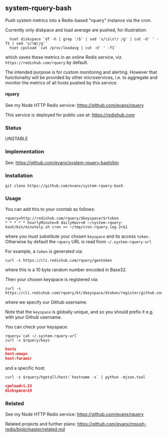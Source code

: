 
## system-rquery-bash

Push system metrics into a Redis-based "rquery" instance via the cron.

Currently only diskpace and load average are pushed, for illustration:
```shell
  hset diskspace `df -h | grep '/$' | sed 's/\s\s*/ /g' | cut -d' ' -f5 | sed 's/\W//g'`
  hset cpuload `cat /proc/loadavg | cut -d' ' -f1`
```
which saves these metrics in an online Redis service, viz. `https://redishub.com/rquery` by default.

The intended purpose is for custom monitoring and alerting. However that functionality will be provided by other microservices, i.e. to aggregate and monitor the metrics of all hosts pushed by this service.


#### rquery

See my Node HTTP Redis service: https://github.com/evanx/rquery

This service is deployed for public use at: https://redishub.com


### Status

UNSTABLE


### Implementation

See: https://github.com/evanx/system-rquery-bash/bin


### Installation

```shell
git clone https://github.com/evanx/system-rquery-bash
```

### Usage

You can add this to your crontab as follows:
```shell
rquery=http://redishub.com/rquery/$keyspace/$rtoken
* * * * * hourlyMinute=0 dailyHour=0 ~/system-rquery-bash/bin/minutely.sh cron >> ~/tmp/cron.rquery.log 2>&1
```
where you must substitute your chosen `keyspace` and its access `token.` Otherwise by default the `rquery` URL is read from `~/.system-rquery-url`

For example, a `token` is generated via: 
```shell
curl -s https://cli.redishub.com/rquery/gentoken
```
where this is a 10 byte random number encoded in Base32.

Then your chosen keyspace is registered via: 
```shell
curl -s https://cli.redishub.com/rquery/kt/$keyspace/$token/register/github.com/$ghuser
```
where we specify our Github username.

Note that the `keyspace` is globally unique, and so you should prefix it e.g. with your Github username.

You can check your keyspace:
```shell
rquery=`cat ~/.system-rquery-url`
curl -s $rquery/keys 
```
```json
hosts
host:eowyn
host:faramir
```
and a specific host:
```shell
curl -s $rquery/hgetall/host:`hostname -s` | python -mjson.tool
```

```json
cpuload=1.23
diskspace=19
```

### Related

See my Node HTTP Redis service: https://github.com/evanx/rquery

Related projects and further plans: https://github.com/evanx/mpush-redis/blob/master/related.md


